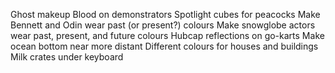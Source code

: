 Ghost makeup
Blood on demonstrators
Spotlight cubes for peacocks
Make Bennett and Odin wear past (or present?) colours
Make snowglobe actors wear past, present, and future colours
Hubcap reflections on go-karts
Make ocean bottom near more distant
Different colours for houses and buildings
Milk crates under keyboard